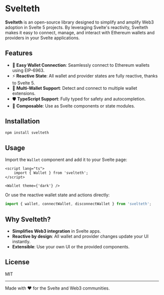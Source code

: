 # Svelteth

**Svelteth** is an open-source library designed to simplify and amplify Web3 adoption in Svelte 5 projects. By leveraging Svelte's reactivity, Svelteth makes it easy to connect, manage, and interact with Ethereum wallets and providers in your Svelte applications.

## Features

- 🔗 **Easy Wallet Connection**: Seamlessly connect to Ethereum wallets using EIP-6963.
- ⚡ **Reactive State**: All wallet and provider states are fully reactive, thanks to Svelte 5.
- 🦊 **Multi-Wallet Support**: Detect and connect to multiple wallet extensions.
- 🛡️ **TypeScript Support**: Fully typed for safety and autocompletion.
- 🧩 **Composable**: Use as Svelte components or state modules.

## Installation

```bash
npm install svelteth
```

## Usage

Import the `Wallet` component and add it to your Svelte page:

```svelte
<script lang="ts">
	import { Wallet } from 'svelteth';
</script>

<Wallet theme={'dark'} />
```

Or use the reactive wallet state and actions directly:

```typescript
import { wallet, connectWallet, disconnectWallet } from 'svelteth';
```

## Why Svelteth?

- **Simplifies Web3 integration** in Svelte apps.
- **Reactive by design**: All wallet and provider changes update your UI instantly.
- **Extensible**: Use your own UI or the provided components.

## License

MIT

---

Made with ❤️ for the Svelte and Web3 communities.

